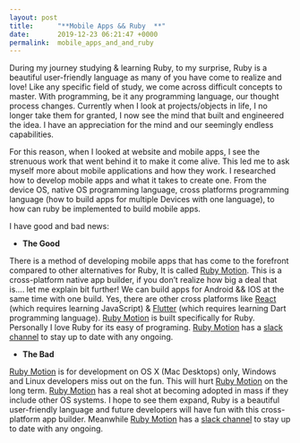 ```yaml
---
layout: post
title:      "**Mobile Apps && Ruby  **"
date:       2019-12-23 06:21:47 +0000
permalink:  mobile_apps_and_and_ruby
---
```





During my journey studying & learning Ruby, to my surprise, Ruby is a beautiful user-friendly language as many of you have come to realize and love!
Like any specific field of study, we come across difficult concepts to master. With programming, be it any programming language, our thought process changes. Currently when I look at projects/objects in life, I no longer take them for granted, I now see the mind that built and engineered the idea. I have an appreciation for the mind and our seemingly endless capabilities. 

For this reason, when I looked at website and mobile apps, I see the strenuous work that went behind it to make it come alive.
This led me to ask myself more about mobile applications and how they work. I researched how to develop mobile apps and what it takes to create one. From the device OS, native OS programming language, cross platforms programming language (how to build apps for multiple Devices with one language), to how can ruby be implemented to build mobile apps. 


I have good and bad news:

- **The Good** 

There is a method of developing mobile apps that has come to the forefront compared to other alternatives for Ruby, It is called [Ruby Motion](http://www.rubymotion.com). This is a cross-platform native app builder, if you don’t realize how big a deal that is.... let me explain bit further!
We can build apps for Android && IOS at the same time with one build. Yes, there are other cross platforms like [React](https://reactjs.org) (which requires learning JavaScript) & [Flutter](https://www.flutter.com) (which requires learning Dart programming language).  [Ruby Motion](http://www.rubymotion.com) is built specifically for Ruby. Personally I love Ruby for its easy of programing. [Ruby Motion](http://www.rubymotion.com)  has a [slack channel](http://slack.rubymotion.com) to stay up to date with any ongoing. 


- **The Bad**

[Ruby Motion](http://www.rubymotion.com) is for development on OS X (Mac Desktops) only, Windows and Linux developers miss out on the fun. This will hurt [Ruby Motion](http://www.rubymotion.com) on the long term.  [Ruby Motion](http://www.rubymotion.com) has a real shot at becoming adopted in mass if they include other OS systems. I hope to see them expand, Ruby is a beautiful user-friendly language and future developers will have fun with this cross-platform app builder. Meanwhile [Ruby Motion](http://www.rubymotion.com)  has a [slack channel](http://slack.rubymotion.com) to stay up to date with any ongoing.


